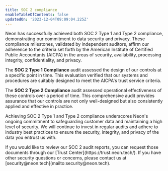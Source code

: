 ```yaml
---
title: SOC 2 compliance
enableTableOfContents: false
updatedOn: '2023-12-04T09:09:04.225Z'
---
```


Neon has successfully achieved both SOC 2 Type 1 and Type 2 compliance, demonstrating our commitment to data security and privacy. These compliance milestones, validated by independent auditors, affirm our adherence to the criteria set forth by the American Institute of Certified Public Accountants (AICPA) in the areas of security, availability, processing integrity, confidentiality, and privacy.

The **SOC 2 Type 1 Compliance** audit assessed the design of our controls at a specific point in time. This evaluation verified that our systems and procedures are suitably designed to meet the AICPA's trust service criteria.

The **SOC 2 Type 2 Compliance** audit assessed operational effectiveness of these controls over a period of time. This comprehensive audit provides assurance that our controls are not only well-designed but also consistently applied and effective in practice.

Achieving SOC 2 Type 1 and Type 2 compliance underscores Neon's ongoing commitment to safeguarding customer data and maintaining a high level of security. We will continue to invest in regular audits and adhere to industry best practices to ensure the security, integrity, and privacy of the data you entrust us with.

<Admonition type="note">
If you would like to review our SOC 2 audit reports, you can request those documents through our [Trust Center](https://trust.neon.tech/). If you have other security questions or concerns, please contact us at [security@neon.tech](mailto:security@neon.tech).
</Admonition>
